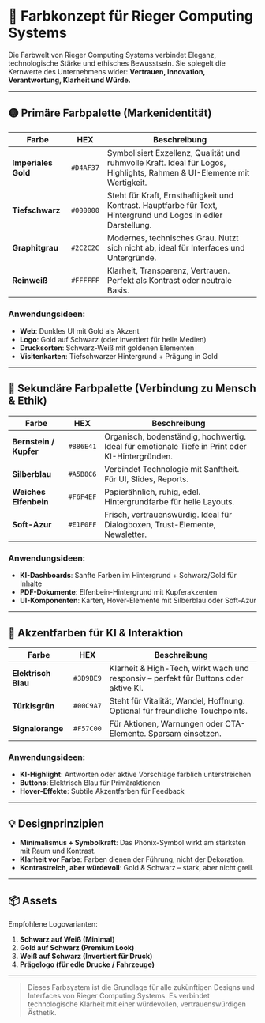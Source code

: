 # 🎨 Farbkonzept für Rieger Computing Systems

Die Farbwelt von Rieger Computing Systems verbindet Eleganz, technologische Stärke und ethisches Bewusstsein. Sie spiegelt die Kernwerte des Unternehmens wider: **Vertrauen, Innovation, Verantwortung, Klarheit und Würde.**

---

## 🟡 Primäre Farbpalette (Markenidentität)

| Farbe               | HEX       | Beschreibung                                                                                                            |
| ------------------- | --------- | ----------------------------------------------------------------------------------------------------------------------- |
| **Imperiales Gold** | `#D4AF37` | Symbolisiert Exzellenz, Qualität und ruhmvolle Kraft. Ideal für Logos, Highlights, Rahmen & UI-Elemente mit Wertigkeit. |
| **Tiefschwarz**     | `#000000` | Steht für Kraft, Ernsthaftigkeit und Kontrast. Hauptfarbe für Text, Hintergrund und Logos in edler Darstellung.         |
| **Graphitgrau**     | `#2C2C2C` | Modernes, technisches Grau. Nutzt sich nicht ab, ideal für Interfaces und Untergründe.                                  |
| **Reinweiß**        | `#FFFFFF` | Klarheit, Transparenz, Vertrauen. Perfekt als Kontrast oder neutrale Basis.                                             |

### Anwendungsideen:

- **Web**: Dunkles UI mit Gold als Akzent
- **Logo**: Gold auf Schwarz (oder invertiert für helle Medien)
- **Drucksorten**: Schwarz-Weiß mit goldenen Elementen
- **Visitenkarten**: Tiefschwarzer Hintergrund + Prägung in Gold

---

## 🌱 Sekundäre Farbpalette (Verbindung zu Mensch & Ethik)

| Farbe                  | HEX       | Beschreibung                                                                                    |
| ---------------------- | --------- | ----------------------------------------------------------------------------------------------- |
| **Bernstein / Kupfer** | `#B86E41` | Organisch, bodenständig, hochwertig. Ideal für emotionale Tiefe in Print oder KI-Hintergründen. |
| **Silberblau**         | `#A5B8C6` | Verbindet Technologie mit Sanftheit. Für UI, Slides, Reports.                                   |
| **Weiches Elfenbein**  | `#F6F4EF` | Papierähnlich, ruhig, edel. Hintergrundfarbe für helle Layouts.                                 |
| **Soft-Azur**          | `#E1F0FF` | Frisch, vertrauenswürdig. Ideal für Dialogboxen, Trust-Elemente, Newsletter.                    |

### Anwendungsideen:

- **KI-Dashboards**: Sanfte Farben im Hintergrund + Schwarz/Gold für Inhalte
- **PDF-Dokumente**: Elfenbein-Hintergrund mit Kupferakzenten
- **UI-Komponenten**: Karten, Hover-Elemente mit Silberblau oder Soft-Azur

---

## 🧠 Akzentfarben für KI & Interaktion

| Farbe               | HEX       | Beschreibung                                                                         |
| ------------------- | --------- | ------------------------------------------------------------------------------------ |
| **Elektrisch Blau** | `#3D9BE9` | Klarheit & High-Tech, wirkt wach und responsiv – perfekt für Buttons oder aktive KI. |
| **Türkisgrün**      | `#00C9A7` | Steht für Vitalität, Wandel, Hoffnung. Optional für freundliche Touchpoints.         |
| **Signalorange**    | `#F57C00` | Für Aktionen, Warnungen oder CTA-Elemente. Sparsam einsetzen.                        |

### Anwendungsideen:

- **KI-Highlight**: Antworten oder aktive Vorschläge farblich unterstreichen
- **Buttons**: Elektrisch Blau für Primäraktionen
- **Hover-Effekte**: Subtile Akzentfarben für Feedback

---

## 💡 Designprinzipien

- **Minimalismus + Symbolkraft**: Das Phönix-Symbol wirkt am stärksten mit Raum und Kontrast.
- **Klarheit vor Farbe**: Farben dienen der Führung, nicht der Dekoration.
- **Kontrastreich, aber würdevoll**: Gold & Schwarz – stark, aber nicht grell.

---

## 📦 Assets

Empfohlene Logovarianten:

1. **Schwarz auf Weiß (Minimal)**
2. **Gold auf Schwarz (Premium Look)**
3. **Weiß auf Schwarz (Invertiert für Druck)**
4. **Prägelogo (für edle Drucke / Fahrzeuge)**

---

> Dieses Farbsystem ist die Grundlage für alle zukünftigen Designs und Interfaces von Rieger Computing Systems. Es verbindet technologische Klarheit mit einer würdevollen, vertrauenswürdigen Ästhetik.
